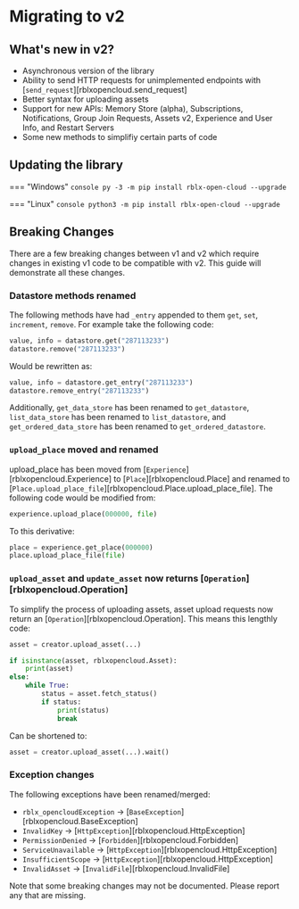 # Migrating to v2

## What's new in v2?

- Asynchronous version of the library
- Ability to send HTTP requests for unimplemented endpoints with [`send_request`][rblxopencloud.send_request]
- Better syntax for uploading assets
- Support for new APIs: Memory Store (alpha), Subscriptions, Notifications, Group Join Requests, Assets v2, Experience and User Info, and Restart Servers
- Some new methods to simplifiy certain parts of code

## Updating the library
=== "Windows"
    ```console
    py -3 -m pip install rblx-open-cloud --upgrade
    ```

=== "Linux"
    ```console
    python3 -m pip install rblx-open-cloud --upgrade
    ```

## Breaking Changes

There are a few breaking changes between v1 and v2 which require changes in existing v1 code to be compatible with v2. This guide will demonstrate all these changes.

### Datastore methods renamed

The following methods have had `_entry` appended to them `get`, `set`, `increment`, `remove`. For example take the following code:

```py
value, info = datastore.get("287113233")
datastore.remove("287113233")
```

Would be rewritten as:
```py
value, info = datastore.get_entry("287113233")
datastore.remove_entry("287113233")
```

Additionally, `get_data_store` has been renamed to `get_datastore`, `list_data_store` has been renamed to `list_datastore`, and `get_ordered_data_store` has been renamed to `get_ordered_datastore`.

### `upload_place` moved and renamed

upload_place has been moved from [`Experience`][rblxopencloud.Experience] to [`Place`][rblxopencloud.Place] and renamed to [`Place.upload_place_file`][rblxopencloud.Place.upload_place_file]. The following code would be modified from:

```py
experience.upload_place(000000, file)
```

To this derivative:
```py
place = experience.get_place(000000)
place.upload_place_file(file)
```

### `upload_asset` and `update_asset` now returns [`Operation`][rblxopencloud.Operation]

To simplify the process of uploading assets, asset upload requests now return an [`Operation`][rblxopencloud.Operation]. This means this lengthly code:

```py
asset = creator.upload_asset(...)

if isinstance(asset, rblxopencloud.Asset):
    print(asset)
else:
    while True:
        status = asset.fetch_status()
        if status:
            print(status)
            break
```

Can be shortened to:

```py
asset = creator.upload_asset(...).wait()
```

### Exception changes

The following exceptions have been renamed/merged:

- `rblx_opencloudException` -> [`BaseException`][rblxopencloud.BaseException]
- `InvalidKey` -> [`HttpException`][rblxopencloud.HttpException]
- `PermissionDenied` -> [`Forbidden`][rblxopencloud.Forbidden]
- `ServiceUnavailable` -> [`HttpException`][rblxopencloud.HttpException]
- `InsufficientScope` -> [`HttpException`][rblxopencloud.HttpException]
- `InvalidAsset` -> [`InvalidFile`][rblxopencloud.InvalidFile]

Note that some breaking changes may not be documented. Please report any that are missing.